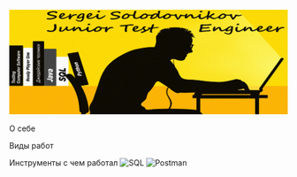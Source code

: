 ![Header](https://github.com/SGsolod/sgsolod/blob/main/assets/header.jpg)

О себе

Виды работ

Инструменты с чем работал
![SQL](https://img.shields.io/badge/-SQL-585858?style=for-the-badge&logo=MySQL)
![Postman](https://img.shields.io/badge/-Postman-585858?style=for-the-badge&logo=postman)

